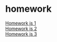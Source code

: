# homework
[Homework js 1]( https://kbartkko.github.io/genius-homework-js-1/)<br>
[Homework js 2]( https://kbartkko.github.io/genius-homework-js-2/)<br>
[Homework js 3]( https://kbartkko.github.io/genius-homework-js-3/)<br>
